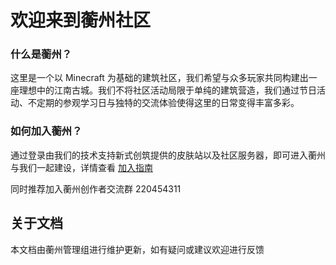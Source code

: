 # 欢迎来到蘅州社区

### 什么是蘅州？
这里是一个以 Minecraft 为基础的建筑社区，我们希望与众多玩家共同构建出一座理想中的江南古城。我们不将社区活动局限于单纯的建筑营造，我们通过节日活动、不定期的参观学习日与独特的交流体验使得这里的日常变得丰富多彩。
### 如何加入蘅州？
通过登录由我们的技术支持新式创筑提供的皮肤站以及社区服务器，即可进入蘅州与我们一起建设，详情查看 [加入指南](https://innovacreation.art/start/)

同时推荐加入蘅州创作者交流群 220454311
## 关于文档
本文档由蘅州管理组进行维护更新，如有疑问或建议欢迎进行反馈
